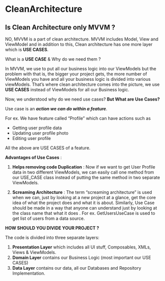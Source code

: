 # CleanArchitecture

## Is Clean Architecture only MVVM ? 

NO, MVVM is a part of clean architecture. MVVM includes Model, View and ViewModel and in addition to this, Clean architecture has one more layer which is **USE CASES**.


What is a **USE CASE** & Why do we need them ? 

In MVVM, we use to put all our business logic into our ViewModels but the problem with that is, the bigger your project gets, 
the more number of ViewModels you have and all your business logic is divided into various viewModels. 
That’s where clean architecture comes into the picture, we use **USE CASES** instead of ViewModels for all our Business logic. 



Now, we understood why do we need use cases? **But What are Use Cases?**

Use case is an **_action we can do within a feature_**. 

For ex. We have feature called “Profile” which can have actions such as 
- Getting user profile data
- Updating user profile photo
- Editing user profile

All the above are USE CASES of a feature. 


**Advantages of Use Cases** : 

1. **Helps removing code Duplication** : Now if we want to get User Profile data in two different ViewModels, we can easily call one method from our USE_CASE class instead of putting the same method in two separate ViewModels.

2. **Screaming Architecture** : The term “screaming architecture” is used when we can, just by looking at a new project at a glance, get the core idea of what the project does and what it is about. Similarly, Use Case should be made in a way that anyone can understand just by looking at the class name that what it does . For ex. GetUsersUseCase is used to get list of users from a data source. 




**HOW SHOULD YOU DIVIDE YOUR PROJECT ?**

The code is divided into three separate layers:

1. **Presentation Layer** which includes all UI stuff, Composables, XMLs, Views & ViewModels. 
2. **Domain Layer** contains our Business Logic (most important our USE CASES) 
3. **Data Layer** contains our data, all our Databases and Repository Implementation.


